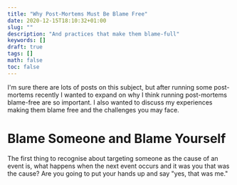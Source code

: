 ```yaml
---
title: "Why Post-Mortems Must Be Blame Free"
date: 2020-12-15T18:10:32+01:00
slug: ""
description: "And practices that make them blame-full"
keywords: []
draft: true
tags: []
math: false
toc: false
---
```


I'm sure there are lots of posts on this subject, but after running some post-mortems recently I wanted to expand on why I think running post-mortems blame-free are so important. I also wanted to discuss my experiences making them blame free and the challenges you may face.

# Blame Someone and Blame Yourself

The first thing to recognise about targeting someone as the cause of an event is, what happens when the next event occurs and it was you that was the cause? Are you going to put your hands up and say "yes, that was me."
